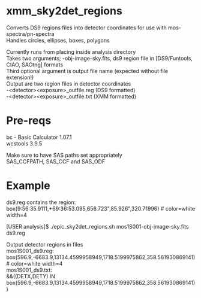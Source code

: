 # xmm_sky2det_regions  
  
Converts DS9 regions files into detector coordinates for use with mos-spectra/pn-spectra  
Handles circles, ellipses, boxes, polygons  
  
Currently runs from placing inside analysis directory  
Takes two arguments; <detector><exposure>-obj-image-sky.fits, ds9 region file in [DS9/Funtools, CIAO, SAOtng] formats  
Third optional argument is output file name (expected without file extension!)  
Output are two region files in detector coordinates  
  -&lt;detector&gt;&lt;exposure&gt;_outfile.reg (DS9 formatted)  
  -&lt;detector&gt;&lt;exposure&gt;_outfile.txt (XMM formatted)  
  
# Pre-reqs  
bc - Basic Calculator 1.07.1  
wcstools 3.9.5  
  
Make sure to have SAS paths set appropriately  
SAS_CCFPATH, SAS_CCF and SAS_ODF  
  
# Example  
  
ds9.reg contains the region:  
 box(9:56:35.9111,+69:36:53.095,656.723",85.926",320.71996) # color=white width=4  
  
[USER analysis]$ ./epic_sky2det_regions.sh mos1S001-obj-image-sky.fits ds9.reg  
  
Output detector regions in files  
 mos1S001_ds9.reg:  
  box(596.9,-6683.9,13134.4599958949,1718.5199975862,358.561930869141) # color=white width=4  
 mos1S001_ds9.txt:  
  &&((DETX,DETY) IN box(596.9,-6683.9,13134.4599958949,1718.5199975862,358.561930869141))  
